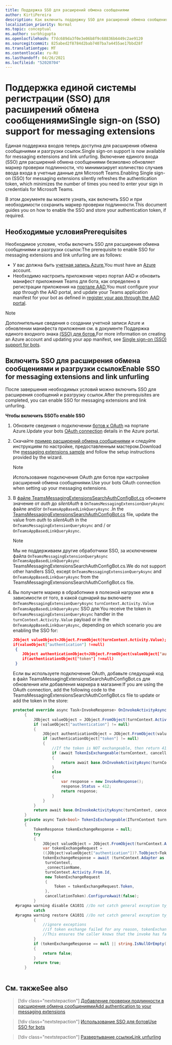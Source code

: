 ```yaml
---
title: Поддержка SSO для расширений обмена сообщениями
author: KirtiPereira
description: Как включить поддержку SSO для расширений обмена сообщениями
localization_priority: Normal
ms.topic: conceptual
ms.author: surbhigupta
ms.openlocfilehash: f7dc689da3f0e3e06b8f9c68836b6449c2ae9120
ms.sourcegitcommit: 825abed2f8784d2bab7407ba7a4455ae17bbd28f
ms.translationtype: MT
ms.contentlocale: ru-RU
ms.lasthandoff: 04/26/2021
ms.locfileid: "52020704"
---
```

# <a name="single-sign-on-sso-support-for-messaging-extensions"></a><span data-ttu-id="655b7-103">Поддержка единой системы регистрации (SSO) для расширений обмена сообщениями</span><span class="sxs-lookup"><span data-stu-id="655b7-103">Single sign-on (SSO) support for messaging extensions</span></span>
 
<span data-ttu-id="655b7-104">Единая поддержка входов теперь доступна для расширения обмена сообщениями и разгрузки ссылок.</span><span class="sxs-lookup"><span data-stu-id="655b7-104">Single sign-on support is now available for messaging extensions and link unfurling.</span></span> <span data-ttu-id="655b7-105">Включение единого входа (SSO) для расширений обмена сообщениями безмолвно обновляет маркер проверки подлинности, что минимизирует количество случаев ввода входа в учетные данные для Microsoft Teams.</span><span class="sxs-lookup"><span data-stu-id="655b7-105">Enabling Single sign-on (SSO) for messaging extensions silently refreshes the authentication token, which minimizes the number of times you need to enter your sign in credentials for Microsoft Teams.</span></span>

<span data-ttu-id="655b7-106">В этом документе вы можете узнать, как включить SSO и при необходимости сохранить маркер проверки подлинности.</span><span class="sxs-lookup"><span data-stu-id="655b7-106">This document guides you on how to enable the SSO and store your authentication token, if required.</span></span>

## <a name="prerequisites"></a><span data-ttu-id="655b7-107">Необходимые условия</span><span class="sxs-lookup"><span data-stu-id="655b7-107">Prerequisites</span></span>

<span data-ttu-id="655b7-108">Необходимое условие, чтобы включить SSO для расширения обмена сообщениями и разгрузки ссылок:</span><span class="sxs-lookup"><span data-stu-id="655b7-108">The prerequisite to enable SSO for messaging extensions and link unfurling are as follows:</span></span>
* <span data-ttu-id="655b7-109">У вас должна быть [учетная запись Azure.](https://azure.microsoft.com/en-us/free/)</span><span class="sxs-lookup"><span data-stu-id="655b7-109">You must have an [Azure](https://azure.microsoft.com/en-us/free/) account.</span></span>
* <span data-ttu-id="655b7-110">Необходимо настроить приложение через портал AAD и обновить манифест приложения Teams для бота, как определено в регистрации приложения на [портале AAD.](../../bots/how-to/authentication/auth-aad-sso-bots.md#register-your-app-through-the-aad-portal)</span><span class="sxs-lookup"><span data-stu-id="655b7-110">You must configure your app through the AAD portal, and update your Teams application manifest for your bot as defined in [register your app through the AAD portal](../../bots/how-to/authentication/auth-aad-sso-bots.md#register-your-app-through-the-aad-portal).</span></span>

> [!NOTE]
> <span data-ttu-id="655b7-111">Дополнительные сведения о создании учетной записи Azure и обновлении манифеста приложения см. в документе Поддержка единого входного знака [(SSO) для ботов.](../../bots/how-to/authentication/auth-aad-sso-bots.md)</span><span class="sxs-lookup"><span data-stu-id="655b7-111">For more information on creating an Azure account and updating your app manifest, see [Single sign-on (SSO) support for bots](../../bots/how-to/authentication/auth-aad-sso-bots.md).</span></span>

## <a name="enable-sso-for-messaging-extensions-and-link-unfurling"></a><span data-ttu-id="655b7-112">Включить SSO для расширения обмена сообщениями и разгрузки ссылок</span><span class="sxs-lookup"><span data-stu-id="655b7-112">Enable SSO for messaging extensions and link unfurling</span></span>

<span data-ttu-id="655b7-113">После завершения необходимых условий можно включить SSO для расширения сообщений и разгрузку ссылок.</span><span class="sxs-lookup"><span data-stu-id="655b7-113">After the prerequisites are completed, you can enable SSO for messaging extensions and link unfurling.</span></span>

<span data-ttu-id="655b7-114">**Чтобы включить SSO**</span><span class="sxs-lookup"><span data-stu-id="655b7-114">**To enable SSO**</span></span>
1. <span data-ttu-id="655b7-115">Обновите сведения о подключении [ботов к OAuth](../../bots/how-to/authentication/auth-aad-sso-bots.md#update-the-azure-portal-with-the-oauth-connection) на портале Azure.</span><span class="sxs-lookup"><span data-stu-id="655b7-115">Update your bots [OAuth connection](../../bots/how-to/authentication/auth-aad-sso-bots.md#update-the-azure-portal-with-the-oauth-connection) details in the Azure portal.</span></span>
2. <span data-ttu-id="655b7-116">Скачайте [пример расширений обмена сообщениями](https://github.com/microsoft/BotBuilder-Samples/tree/main/samples/csharp_dotnetcore/52.teams-messaging-extensions-search-auth-config) и следуйте инструкциям по настройке, предоставленным мастером.</span><span class="sxs-lookup"><span data-stu-id="655b7-116">Download the [messaging extensions sample](https://github.com/microsoft/BotBuilder-Samples/tree/main/samples/csharp_dotnetcore/52.teams-messaging-extensions-search-auth-config) and follow the setup instructions provided by the wizard.</span></span>
   > [!NOTE]
   > <span data-ttu-id="655b7-117">Использование подключения OAuth для ботов при настройке расширений обмена сообщениями.</span><span class="sxs-lookup"><span data-stu-id="655b7-117">Use your bots OAuth connection when setting up your messaging extensions.</span></span>
3. <span data-ttu-id="655b7-118">В [файле TeamsMessagingExtensionsSearchAuthConfigBot.cs](https://github.com/microsoft/BotBuilder-Samples/tree/main/samples/csharp_dotnetcore/52.teams-messaging-extensions-search-auth-config/Bots/TeamsMessagingExtensionsSearchAuthConfigBot.cs) обновите значение от *auth* до *silentAuth* в `OnTeamsMessagingExtensionQueryAsync` файле and/or `OnTeamsAppBasedLinkQueryAsync` .</span><span class="sxs-lookup"><span data-stu-id="655b7-118">In the [TeamsMessagingExtensionsSearchAuthConfigBot.cs](https://github.com/microsoft/BotBuilder-Samples/tree/main/samples/csharp_dotnetcore/52.teams-messaging-extensions-search-auth-config/Bots/TeamsMessagingExtensionsSearchAuthConfigBot.cs) file, update the value from *auth* to *silentAuth* in the `OnTeamsMessagingExtensionQueryAsync` and / or `OnTeamsAppBasedLinkQueryAsync`.</span></span>  

    > [!NOTE]
    > <span data-ttu-id="655b7-119">Мы не поддерживаем другие обработчики SSO, за исключением файла `OnTeamsMessagingExtensionQueryAsync` `OnTeamsAppBasedLinkQueryAsync` TeamsMessagingExtensionsSearchAuthConfigBot.cs.</span><span class="sxs-lookup"><span data-stu-id="655b7-119">We do not support other handlers SSO, except `OnTeamsMessagingExtensionQueryAsync` and `OnTeamsAppBasedLinkQueryAsync` from the TeamsMessagingExtensionsSearchAuthConfigBot.cs file.</span></span>
   
4. <span data-ttu-id="655b7-120">Вы получаете маркер в обработнике в полезной нагрузке или в зависимости от того, в какой сценарий вы включаете `OnTeamsMessagingExtensionQueryAsync` `turnContext.Activity.Value` `OnTeamsAppBasedLinkQueryAsync` SSO для:</span><span class="sxs-lookup"><span data-stu-id="655b7-120">You receive the token in `OnTeamsMessagingExtensionQueryAsync` handler in the `turnContext.Activity.Value` payload or in the `OnTeamsAppBasedLinkQueryAsync`, depending on which scenario you are enabling the SSO for:</span></span>

    ```json
    JObject valueObject=JObject.FromObject(turnContext.Activity.Value);
    if(valueObject["authentication"] !=null)
     {
        JObject authenticationObject=JObject.FromObject(valueObject["authentication"]);
        if(authenticationObject["token"] !=null)
     }
    
     ```
  
    <span data-ttu-id="655b7-121">Если вы используете подключение OAuth, добавьте следующий код в файл TeamsMessagingExtensionsSearchAuthConfigBot.cs для обновления или добавления маркера в магазине:</span><span class="sxs-lookup"><span data-stu-id="655b7-121">If you are using the OAuth connection, add the following code to the TeamsMessagingExtensionsSearchAuthConfigBot.cs file to update or add the token in the store:</span></span>
    
   ```C#
   protected override async Task<InvokeResponse> OnInvokeActivityAsync(ITurnContext<IInvokeActivity> turnContext, CancellationToken cancellationToken)
        {
            JObject valueObject = JObject.FromObject(turnContext.Activity.Value);
            if (valueObject["authentication"] != null)
            {
                JObject authenticationObject = JObject.FromObject(valueObject["authentication"]);
                if (authenticationObject["token"] != null)
                {
                    //If the token is NOT exchangeable, then return 412 to require user consent
                    if (await TokenIsExchangeable(turnContext, cancellationToken))
                    {
                        return await base.OnInvokeActivityAsync(turnContext, cancellationToken).ConfigureAwait(false);
                    }
                    else
                    {
                        var response = new InvokeResponse();
                        response.Status = 412;
                        return response;
                    }
                }
            }
            return await base.OnInvokeActivityAsync(turnContext, cancellationToken).ConfigureAwait(false);
        }
        private async Task<bool> TokenIsExchangeable(ITurnContext turnContext, CancellationToken cancellationToken)
        {
            TokenResponse tokenExchangeResponse = null;
            try
            {
                JObject valueObject = JObject.FromObject(turnContext.Activity.Value);
                var tokenExchangeRequest =
                ((JObject)valueObject["authentication"])?.ToObject<TokenExchangeInvokeRequest>();
                tokenExchangeResponse = await (turnContext.Adapter as IExtendedUserTokenProvider).ExchangeTokenAsync(
                 turnContext,
                 _connectionName,
                 turnContext.Activity.From.Id,
                 new TokenExchangeRequest
                 {
                     Token = tokenExchangeRequest.Token,
                 },
                 cancellationToken).ConfigureAwait(false);
            }
    #pragma warning disable CA1031 //Do not catch general exception types (ignoring, see comment below)
            catch
    #pragma warning restore CA1031 //Do not catch general exception types
            {
                //ignore exceptions
                //if token exchange failed for any reason, tokenExchangeResponse above remains null, and a failure invoke response is sent to the caller.
                //This ensures the caller knows that the invoke has failed.
            }
            if (tokenExchangeResponse == null || string.IsNullOrEmpty(tokenExchangeResponse.Token))
            {
                return false;
            }
            return true;
        }
    
    ```    

## <a name="see-also"></a><span data-ttu-id="655b7-122">См. также</span><span class="sxs-lookup"><span data-stu-id="655b7-122">See also</span></span>

> [!div class="nextstepaction"]
> [<span data-ttu-id="655b7-123">Добавление проверки подлинности в расширения обмена сообщениями</span><span class="sxs-lookup"><span data-stu-id="655b7-123">Add authentication to your messaging extensions</span></span>](add-authentication.md)

> [!div class="nextstepaction"]
> [<span data-ttu-id="655b7-124">Использование SSO для ботов</span><span class="sxs-lookup"><span data-stu-id="655b7-124">Use SSO for bots</span></span>](../../bots/how-to/authentication/auth-aad-sso-bots.md)

> [!div class="nextstepaction"]
> [<span data-ttu-id="655b7-125">Развертывание ссылки</span><span class="sxs-lookup"><span data-stu-id="655b7-125">Link unfurling</span></span>](link-unfurling.md)


